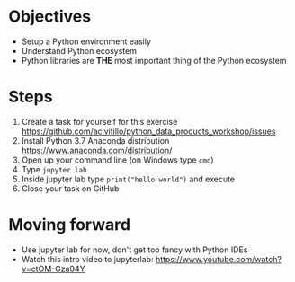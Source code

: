 # Objectives

* Setup a Python environment easily
* Understand Python ecosystem
* Python libraries are **THE** most important thing of the Python ecosystem

# Steps

1. Create a task for yourself for this exercise https://github.com/acivitillo/python_data_products_workshop/issues
2. Install Python 3.7 Anaconda distribution https://www.anaconda.com/distribution/
3. Open up your command line (on Windows type `cmd`)
4. Type `jupyter lab`
5. Inside jupyter lab type `print("hello world")` and execute
6. Close your task on GitHub

# Moving forward

* Use jupyter lab for now, don't get too fancy with Python IDEs
* Watch this intro video to jupyterlab: https://www.youtube.com/watch?v=ctOM-Gza04Y
